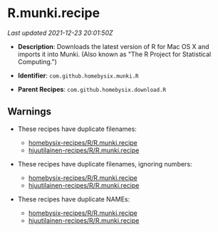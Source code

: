 # R.munki.recipe

_Last updated 2021-12-23 20:01:50Z_

- **Description**: Downloads the latest version of R for Mac OS X and imports it into Munki. (Also known as "The R Project for Statistical Computing.")

- **Identifier**: `com.github.homebysix.munki.R`

- **Parent Recipes**: `com.github.homebysix.download.R`


## Warnings

- These recipes have duplicate filenames:
    - [homebysix-recipes/R/R.munki.recipe](/autopkg-dupe-tracker/homebysix-recipes/R/R.munki.recipe)
    - [hjuutilainen-recipes/R/R.munki.recipe](/autopkg-dupe-tracker/hjuutilainen-recipes/R/R.munki.recipe)

- These recipes have duplicate filenames, ignoring numbers:
    - [homebysix-recipes/R/R.munki.recipe](/autopkg-dupe-tracker/homebysix-recipes/R/R.munki.recipe)
    - [hjuutilainen-recipes/R/R.munki.recipe](/autopkg-dupe-tracker/hjuutilainen-recipes/R/R.munki.recipe)

- These recipes have duplicate NAMEs:
    - [homebysix-recipes/R/R.munki.recipe](/autopkg-dupe-tracker/homebysix-recipes/R/R.munki.recipe)
    - [hjuutilainen-recipes/R/R.munki.recipe](/autopkg-dupe-tracker/hjuutilainen-recipes/R/R.munki.recipe)